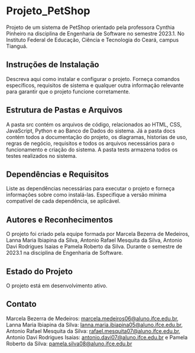 # Projeto_PetShop
Projeto de um sistema de PetShop orientado pela professora Cynthia Pinheiro na disciplina de Engenharia de Software no semestre 2023.1. No Instituto Federal de Educação, Ciência e Tecnologia do Ceará, campus Tianguá.

## Instruções de Instalação

Descreva aqui como instalar e configurar o projeto. Forneça comandos específicos, requisitos de sistema e qualquer outra informação relevante para garantir que o projeto funcione corretamente.

## Estrutura de Pastas e Arquivos

A pasta src contém os arquivos de código, relacionados ao HTML, CSS, JavaScript, Python e ao Banco de Dados do sistema. Já a pasta
docs contém todos a documentação do projeto, os diagramas, historias de uso, regras de negócio, requisitos e todos os arquivos necessários para o funcionamento e criação do sistema. A pasta tests armazena todos os testes realizados no sistema.

## Dependências e Requisitos

Liste as dependências necessárias para executar o projeto e forneça informações sobre como instalá-las. Especifique a versão mínima compatível de cada dependência, se aplicável.


## Autores e Reconhecimentos

O projeto foi criado pela equipe formada por Marcela Bezerra de Medeiros, Lanna Maria Ibiapina da Silva,
Antonio Rafael Mesquita da Silva, Antonio Davi Rodrigues Isaias e Pamela Roberto da Silva. Durante o semestre de 2023.1 na disciplina de Engenharia de Software.

## Estado do Projeto

O projeto está em desenvolvimento ativo.

## Contato

Marcela Bezerra de Medeiros: marcela.medeiros06@aluno.ifce.edu.br,
Lanna Maria Ibiapina da Silva: lanna.maria.ibiapina05@aluno.ifce.edu.br,
Antonio Rafael Mesquita da Silva: rafael.mesquita07@aluno.ifce.edu.br,
Antonio Davi Rodrigues Isaias: antonio.davi07@aluno.ifce.edu.br e 
Pamela Roberto da Silva: pamela.silva08@aluno.ifce.edu.br

